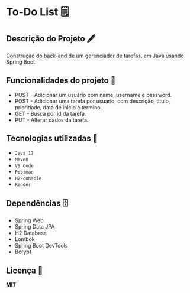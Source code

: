 # To-Do List 🗒

## Descrição do Projeto 🖋

Construção do back-and de um gerenciador de tarefas, em Java usando Spring Boot.

## Funcionalidades do projeto 📎 

* POST - Adicionar um usuário com name, username e password.
* POST - Adicionar uma tarefa por usuário, com descrição, titulo, prioridade, data de inicio e termino. 
* GET - Busca por id da tarefa.
* PUT - Alterar dados da tarefa. 

## Tecnologias utilizadas 🔗
- `Java 17`
- `Maven`
- `VS Code`
- `Postman`
- `H2-console`
- `Render`

## Dependências 🗄

- Spring Web
- Spring Data JPA
- H2 Database
- Lombok
- Spring Boot DevTools
- Bcrypt
  
## Licença 🧾

**MIT**

